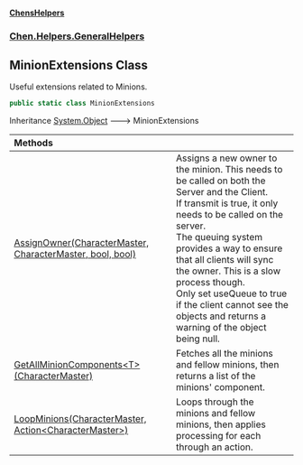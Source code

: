 
#### [ChensHelpers](index 'index')

### [Chen.Helpers.GeneralHelpers](Chen_Helpers_GeneralHelpers 'Chen.Helpers.GeneralHelpers')

## MinionExtensions Class
Useful extensions related to Minions.  
```csharp
public static class MinionExtensions
```

Inheritance [System.Object](https://docs.microsoft.com/en-us/dotnet/api/System.Object 'System.Object') &#129106; MinionExtensions  

| Methods | |
| :--- | :--- |
| [AssignOwner(CharacterMaster, CharacterMaster, bool, bool)](Chen_Helpers_GeneralHelpers_MinionExtensions_AssignOwner(RoR2_CharacterMaster_RoR2_CharacterMaster_bool_bool) 'Chen.Helpers.GeneralHelpers.MinionExtensions.AssignOwner(RoR2.CharacterMaster, RoR2.CharacterMaster, bool, bool)') | Assigns a new owner to the minion. This needs to be called on both the Server and the Client.<br/>If transmit is true, it only needs to be called on the server.<br/>The queuing system provides a way to ensure that all clients will sync the owner. This is a slow process though.<br/>Only set useQueue to true if the client cannot see the objects and returns a warning of the object being null.<br/> |
| [GetAllMinionComponents&lt;T&gt;(CharacterMaster)](Chen_Helpers_GeneralHelpers_MinionExtensions_GetAllMinionComponents_T_(RoR2_CharacterMaster) 'Chen.Helpers.GeneralHelpers.MinionExtensions.GetAllMinionComponents&lt;T&gt;(RoR2.CharacterMaster)') | Fetches all the minions and fellow minions, then returns a list of the minions' component.<br/> |
| [LoopMinions(CharacterMaster, Action&lt;CharacterMaster&gt;)](Chen_Helpers_GeneralHelpers_MinionExtensions_LoopMinions(RoR2_CharacterMaster_System_Action_RoR2_CharacterMaster_) 'Chen.Helpers.GeneralHelpers.MinionExtensions.LoopMinions(RoR2.CharacterMaster, System.Action&lt;RoR2.CharacterMaster&gt;)') | Loops through the minions and fellow minions, then applies processing for each through an action.<br/> |
